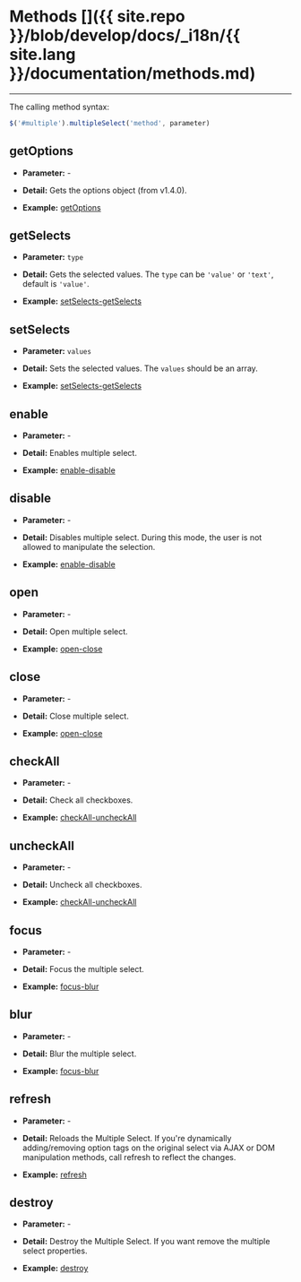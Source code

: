 # Methods []({{ site.repo }}/blob/develop/docs/_i18n/{{ site.lang }}/documentation/methods.md)

---

The calling method syntax:

```js
$('#multiple').multipleSelect('method', parameter)
```

## getOptions

- **Parameter:** -

- **Detail:** Gets the options object (from v1.4.0).

- **Example:** [getOptions](../examples/#getOptions.html)

## getSelects

- **Parameter:** `type`

- **Detail:** Gets the selected values. The `type` can be `'value'` or `'text'`, default is `'value'`.

- **Example:** [setSelects-getSelects](../examples/#setSelects-getSelects.html)

## setSelects

- **Parameter:**  `values`

- **Detail:** Sets the selected values. The `values` should be an array.

- **Example:** [setSelects-getSelects](../examples/#setSelects-getSelects.html)

## enable

- **Parameter:**  -

- **Detail:** Enables multiple select.

- **Example:** [enable-disable](../examples/#enable-disable.html)

## disable

- **Parameter:**  -

- **Detail:** Disables multiple select. During this mode, the user is not allowed to manipulate the selection.

- **Example:** [enable-disable](../examples/#enable-disable.html)

## open

- **Parameter:**  -

- **Detail:** Open multiple select.

- **Example:** [open-close](../examples/#open-close.html)

## close

- **Parameter:**  -

- **Detail:** Close multiple select.

- **Example:** [open-close](../examples/#open-close.html)

## checkAll

- **Parameter:**  -

- **Detail:** Check all checkboxes.

- **Example:** [checkAll-uncheckAll](../examples/#checkAll-uncheckAll.html)

## uncheckAll

- **Parameter:**  -

- **Detail:** Uncheck all checkboxes.

- **Example:** [checkAll-uncheckAll](../examples/#checkAll-uncheckAll.html)

## focus

- **Parameter:**  -

- **Detail:** Focus the multiple select.

- **Example:** [focus-blur](../examples/#focus-blur.html)

## blur

- **Parameter:**  -

- **Detail:** Blur the multiple select.

- **Example:** [focus-blur](../examples/#focus-blur.html)

## refresh

- **Parameter:**  -

- **Detail:** Reloads the Multiple Select. If you're dynamically adding/removing option tags on the original select via AJAX or DOM manipulation methods, call refresh to reflect the changes.

- **Example:** [refresh](../examples/#refresh.html)

## destroy

- **Parameter:**  -

- **Detail:** Destroy the Multiple Select. If you want remove the multiple select properties.

- **Example:** [destroy](../examples/#destroy.html)
